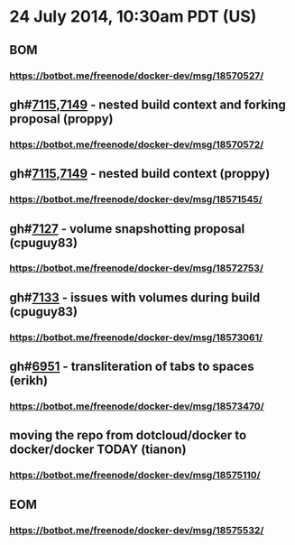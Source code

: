 # 24 July 2014, 10:30am PDT (US)

## BOM
### https://botbot.me/freenode/docker-dev/msg/18570527/

## gh#[7115](https://github.com/dotcloud/docker/issues/7115),[7149](https://github.com/dotcloud/docker/issues/7149) - nested build context and forking proposal (proppy)
### https://botbot.me/freenode/docker-dev/msg/18570572/

## gh#[7115](https://github.com/dotcloud/docker/issues/7115),[7149](https://github.com/dotcloud/docker/issues/7149) - nested build context (proppy)
### https://botbot.me/freenode/docker-dev/msg/18571545/

## gh#[7127](https://github.com/dotcloud/docker/issues/7127) - volume snapshotting proposal (cpuguy83)
### https://botbot.me/freenode/docker-dev/msg/18572753/

## gh#[7133](https://github.com/dotcloud/docker/issues/7133) - issues with volumes during build (cpuguy83)
### https://botbot.me/freenode/docker-dev/msg/18573061/

## gh#[6951](https://github.com/dotcloud/docker/issues/6951) - transliteration of tabs to spaces (erikh)
### https://botbot.me/freenode/docker-dev/msg/18573470/

## moving the repo from dotcloud/docker to docker/docker TODAY (tianon)
### https://botbot.me/freenode/docker-dev/msg/18575110/

## EOM
### https://botbot.me/freenode/docker-dev/msg/18575532/
